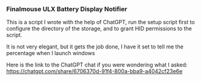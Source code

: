 ### Finalmouse ULX Battery Display Notifier
This is a script I wrote with the help of ChatGPT, run the setup script first to configure the directory of the storage, and to grant HID permissions to the script.

It is not very elegant, but it gets the job done, I have it set to tell me the percentage when I launch windows

Here is the link to the ChatGPT chat if you were wondering what I asked: https://chatgpt.com/share/6706370d-91f4-800a-bba9-a4042cf23e6e
